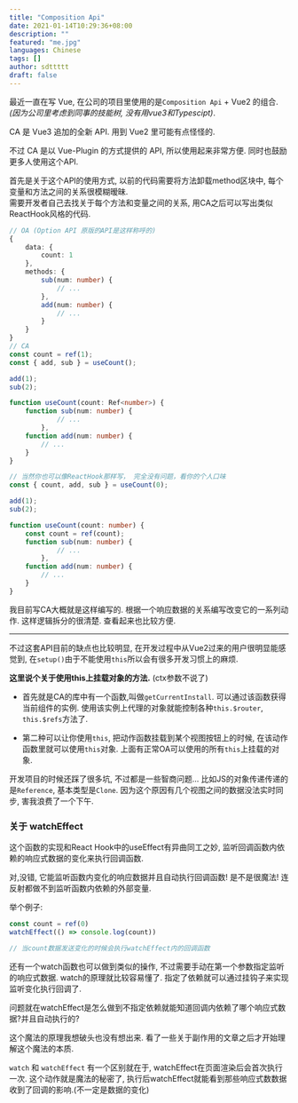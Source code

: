 ```yaml
---
title: "Composition Api"
date: 2021-01-14T10:29:36+08:00
description: ""
featured: "me.jpg"
languages: Chinese
tags: []
author: sdttttt
draft: false
---
```


最近一直在写 Vue, 在公司的项目里使用的是`Composition Api` + Vue2 的组合. *(因为公司里考虑到同事的技能树, 没有用vue3和Typescipt)*.

CA 是 Vue3 追加的全新 API. 用到 Vue2 里可能有点怪怪的.

不过 CA 是以 Vue-Plugin 的方式提供的 API, 所以使用起来非常方便.
同时也鼓励更多人使用这个API.

首先是关于这个API的使用方式, 以前的代码需要将方法卸载method区块中, 每个变量和方法之间的关系很模糊暧昧.\
需要开发者自己去找关于每个方法和变量之间的关系, 用CA之后可以写出类似ReactHook风格的代码.

```typescript
// OA (Option API 原版的API是这样称呼的)
{
    data: {
        count: 1
    },
    methods: {
        sub(num: number) {
            // ...
        },
        add(num: number) {
            // ...
        }
    }
}
// CA
const count = ref(1);
const { add, sub } = useCount();

add(1);
sub(2);

function useCount(count: Ref<number>) {
    function sub(num: number) {
            // ...
        },
    function add(num: number) {
        // ...
    }
}

// 当然你也可以像ReactHook那样写， 完全没有问题，看你的个人口味
const { count, add, sub } = useCount(0);

add(1);
sub(2);

function useCount(count: number) {
    const count = ref(count);
    function sub(num: number) {
            // ...
        },
    function add(num: number) {
        // ...
    }
}

```

我目前写CA大概就是这样编写的. 根据一个响应数据的关系编写改变它的一系列动作.
这样逻辑拆分的很清楚. 查看起来也比较方便.

---

不过这套API目前的缺点也比较明显, 在开发过程中从Vue2过来的用户很明显能感觉到,
在`setup()`由于不能使用`this`所以会有很多开发习惯上的麻烦.

**这里说个关于使用this上挂载对象的方法.** (ctx参数不说了)

- 首先就是CA的库中有一个函数,叫做`getCurrentInstall`. 可以通过该函数获得当前组件的实例. 使用该实例上代理的对象就能控制各种`this.$router`, `this.$refs`方法了.

- 第二种可以让你使用`this`, 把动作函数挂载到某个视图按钮上的时候, 在该动作函数里就可以使用`this`对象. 上面有正常OA可以使用的所有`this`上挂载的对象.

开发项目的时候还踩了很多坑, 不过都是一些智商问题... 比如JS的对象传递传递的是`Reference`, 基本类型是`Clone`. 因为这个原因有几个视图之间的数据没法实时同步, 害我浪费了一个下午.

### 关于 watchEffect

这个函数的实现和React Hook中的useEffect有异曲同工之妙,
监听回调函数内依赖的响应式数据的变化来执行回调函数.

对,没错, 它能监听函数内变化的响应数据并且自动执行回调函数! 是不是很魔法!
连反射都做不到监听函数内依赖的外部变量.

举个例子:

```javascript
const count = ref(0)
watchEffect(() => console.log(count))

// 当count数据发送变化的时候会执行watchEffect内的回调函数
```

还有一个watch函数也可以做到类似的操作, 不过需要手动在第一个参数指定监听的响应式数据.
watch的原理就比较容易懂了. 指定了依赖就可以通过挂钩子来实现监听变化执行回调了.

问题就在watchEffect是怎么做到不指定依赖就能知道回调内依赖了哪个响应式数据?并且自动执行的?

这个魔法的原理我想破头也没有想出来. 看了一些关于副作用的文章之后才开始理解这个魔法的本质.

`watch` 和 `watchEffect` 有一个区别就在于, watchEffect在页面渲染后会首次执行一次.
这个动作就是魔法的秘密了, 执行后watchEffect就能看到那些响应式数数据收到了回调的影响.(不一定是数据的变化)